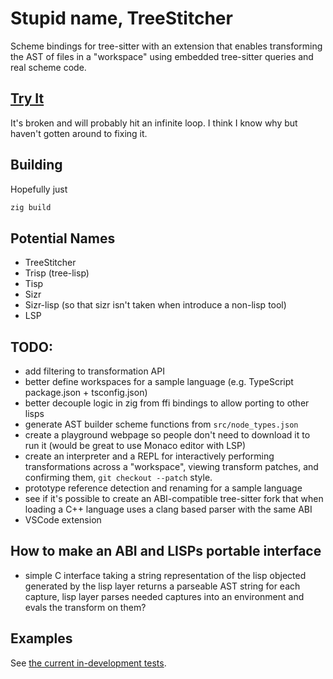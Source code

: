 
# Stupid name, TreeStitcher

Scheme bindings for tree-sitter with an extension that enables transforming the AST of files in 
a "workspace" using embedded tree-sitter queries and real scheme code.

## [Try It](https://mikemikeb.com/sizr-format/src/playground.html)

It's broken and will probably hit an infinite loop.
I think I know why but haven't gotten around to fixing it.

## Building

Hopefully just

```sh
zig build
```

## Potential Names

- TreeStitcher
- Trisp (tree-lisp)
- Tisp
- Sizr
- Sizr-lisp (so that sizr isn't taken when introduce a non-lisp tool)
- LSP

## TODO:

- add filtering to transformation API
- better define workspaces for a sample language (e.g. TypeScript package.json + tsconfig.json)
- better decouple logic in zig from ffi bindings to allow porting to other lisps
- generate AST builder scheme functions from `src/node_types.json`
- create a playground webpage so people don't need to download it to run it (would be great to use
  Monaco editor with LSP)
- create an interpreter and a REPL for interactively performing transformations across a "workspace",
  viewing transform patches, and confirming them, `git checkout --patch` style.
- prototype reference detection and renaming for a sample language
- see if it's possible to create an ABI-compatible tree-sitter fork that when loading a C++ language
  uses a clang based parser with the same ABI
- VSCode extension

## How to make an ABI and LISPs portable interface

- simple C interface taking a string representation of the lisp objected generated by the lisp layer
  returns a parseable AST string for each capture, lisp layer parses needed captures into an environment
  and evals the transform on them?

## Examples

See [the current in-development tests](./tests/cpp/simple.test.scm).

